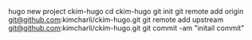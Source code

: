 hugo new project ckim-hugo
cd ckim-hugo
git init
git remote add origin git@github.com:kimcharli/ckim-hugo.git
git remote add upstream git@github.com:kimcharli/ckim-hugo.git
git commit -am "initail commit"


